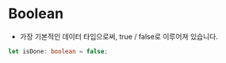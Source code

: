 # Boolean

* 가장 기본적인 데이터 타입으로써, true / false로 이루어져 있습니다.

```typescript
let isDone: boolean = false;
```
